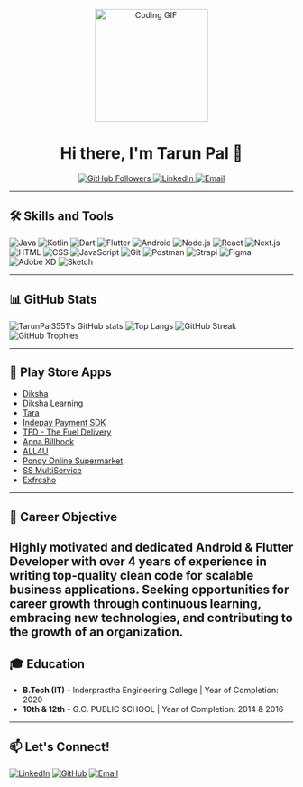 <p align="center">
  <img src="https://media.giphy.com/media/du3J3cXyzhj75IOgvA/giphy.gif" width="200" alt="Coding GIF">
</p>

<h1 align="center">Hi there, I'm Tarun Pal 👋</h1>

<p align="center">
  <a href="https://github.com/TarunPal3551">
    <img src="https://img.shields.io/github/followers/TarunPal3551?label=Follow&style=social" alt="GitHub Followers">
  </a>
  <a href="https://www.linkedin.com/in/tarun-pal-079828140/">
    <img src="https://img.shields.io/badge/LinkedIn-Tarun%20Pal-blue" alt="LinkedIn">
  </a>
  <a href="mailto:tarunplay3551@gmail.com">
    <img src="https://img.shields.io/badge/Email-tarunplay3551%40gmail.com-red" alt="Email">
  </a>
</p>

---

## 🛠️ Skills and Tools

![Java](https://img.shields.io/badge/Java-ED8B00?style=for-the-badge&logo=java&logoColor=white)
![Kotlin](https://img.shields.io/badge/Kotlin-0095D5?style=for-the-badge&logo=kotlin&logoColor=white)
![Dart](https://img.shields.io/badge/Dart-0175C2?style=for-the-badge&logo=dart&logoColor=white)
![Flutter](https://img.shields.io/badge/Flutter-02569B?style=for-the-badge&logo=flutter&logoColor=white)
![Android](https://img.shields.io/badge/Android-3DDC84?style=for-the-badge&logo=android&logoColor=white)
![Node.js](https://img.shields.io/badge/Node.js-43853D?style=for-the-badge&logo=node-dot-js&logoColor=white)
![React](https://img.shields.io/badge/React-61DAFB?style=for-the-badge&logo=react&logoColor=black)
![Next.js](https://img.shields.io/badge/Next.js-000000?style=for-the-badge&logo=next-dot-js&logoColor=white)
![HTML](https://img.shields.io/badge/HTML5-E34F26?style=for-the-badge&logo=html5&logoColor=white)
![CSS](https://img.shields.io/badge/CSS3-1572B6?style=for-the-badge&logo=css3&logoColor=white)
![JavaScript](https://img.shields.io/badge/JavaScript-F7DF1E?style=for-the-badge&logo=javascript&logoColor=black)
![Git](https://img.shields.io/badge/Git-F05032?style=for-the-badge&logo=git&logoColor=white)
![Postman](https://img.shields.io/badge/Postman-FF6C37?style=for-the-badge&logo=postman&logoColor=white)
![Strapi](https://img.shields.io/badge/Strapi-2E7EEA?style=for-the-badge&logo=strapi&logoColor=white)
![Figma](https://img.shields.io/badge/Figma-F24E1E?style=for-the-badge&logo=figma&logoColor=white)
![Adobe XD](https://img.shields.io/badge/Adobe%20XD-FF61F6?style=for-the-badge&logo=adobe-xd&logoColor=white)
![Sketch](https://img.shields.io/badge/Sketch-F7B500?style=for-the-badge&logo=sketch&logoColor=black)

---
## 📊 GitHub Stats

![TarunPal3551's GitHub stats](https://github-readme-stats.vercel.app/api?username=TarunPal3551&show_icons=true&theme=radical)
![Top Langs](https://github-readme-stats.vercel.app/api/top-langs/?username=TarunPal3551&layout=compact&theme=radical)
![GitHub Streak](https://github-readme-streak-stats.herokuapp.com/?user=TarunPal3551&theme=radical)
![GitHub Trophies](https://github-profile-trophy.vercel.app/?username=TarunPal3551&theme=radical)

---
## 🚀 Play Store Apps
- [Diksha](https://play.google.com/store/apps/details?id=...)
- [Diksha Learning](https://play.google.com/store/apps/details?id=...)
- [Tara](https://play.google.com/store/apps/details?id=...)
- [Indepay Payment SDK](https://play.google.com/store/apps/details?id=...)
- [TFD - The Fuel Delivery](https://play.google.com/store/apps/details?id=...)
- [Apna Billbook](https://play.google.com/store/apps/details?id=...)
- [ALL4U](https://play.google.com/store/apps/details?id=...)
- [Pondy Online Supermarket](https://play.google.com/store/apps/details?id=...)
- [SS MultiService](https://play.google.com/store/apps/details?id=...)
- [Exfresho](https://play.google.com/store/apps/details?id=...)

---
## 🌟 Career Objective
Highly motivated and dedicated Android & Flutter Developer with over 4 years of experience in writing top-quality clean code for scalable business applications. Seeking opportunities for career growth through continuous learning, embracing new technologies, and contributing to the growth of an organization.
---

## 🎓 Education
- **B.Tech (IT)** - Inderprastha Engineering College | Year of Completion: 2020
- **10th & 12th** - G.C. PUBLIC SCHOOL | Year of Completion: 2014 & 2016

---

## 📫 Let's Connect!

[![LinkedIn](https://img.shields.io/badge/LinkedIn-Tarun%20Pal-blue?style=flat-square&logo=linkedin&logoColor=white&link=https://www.linkedin.com/in/tarun-pal-079828140/)](https://www.linkedin.com/in/tarun-pal-079828140/)
[![GitHub](https://img.shields.io/badge/GitHub-TarunPal3551-black?style=flat-square&logo=github&logoColor=white&link=https://github.com/TarunPal3551)](https://github.com/TarunPal3551)
[![Email](https://img.shields.io/badge/Email-tarunplay3551%40gmail.com-red?style=flat-square&logo=gmail&logoColor=white&link=mailto:tarunplay3551@gmail.com)](mailto:tarunplay3551@gmail.com)
